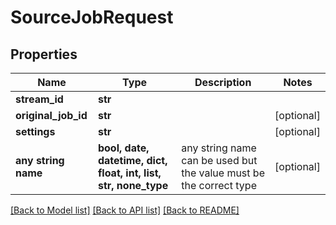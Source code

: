 # SourceJobRequest


## Properties
Name | Type | Description | Notes
------------ | ------------- | ------------- | -------------
**stream_id** | **str** |  | 
**original_job_id** | **str** |  | [optional] 
**settings** | **str** |  | [optional] 
**any string name** | **bool, date, datetime, dict, float, int, list, str, none_type** | any string name can be used but the value must be the correct type | [optional]

[[Back to Model list]](../README.md#documentation-for-models) [[Back to API list]](../README.md#documentation-for-api-endpoints) [[Back to README]](../README.md)


